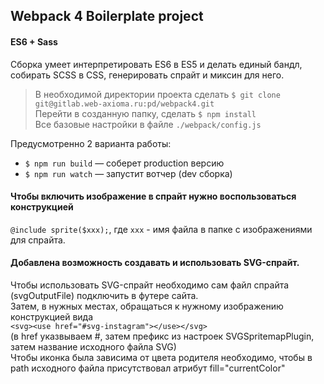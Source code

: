 ## Webpack 4 Boilerplate project
#### ES6 + Sass

Сборка умеет интерпретировать ES6 в ES5 и делать единый бандл, собирать SCSS в CSS, генерировать спрайт и миксин для него.

> В необходимой директории проекта сделать `$ git clone git@gitlab.web-axioma.ru:pd/webpack4.git`  
> Перейти в созданную папку, сделать `$ npm install`  
> Все базовые настройки в файле `./webpack/config.js`

Предусмотренно 2 варианта работы:  

- `$ npm run build` — соберет production версию  
- `$ npm run watch` — запустит вотчер (dev сборка)

#### Чтобы включить изображение в спрайт нужно воспользоваться конструкцией  
`@include sprite($xxx);`, где `xxx` - имя файла в папке с изображениями для спрайта.  

#### Добавлена возможность создавать и использовать SVG-спрайт.  
Чтобы использовать SVG-спрайт необходимо сам файл спрайта (svgOutputFile) подключить в футере сайта.  
Затем, в нужных местах, обращаться к нужному изображению конструкцией вида  
`<svg><use href="#svg-instagram"></use></svg>`  
(в href указвываем #, затем префикс из настроек SVGSpritemapPlugin, затем название исходного файла SVG)  
Чтобы иконка была зависима от цвета родителя необходимо, чтобы в path исходного файла присутствовал атрибут fill="currentColor"  
